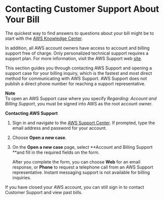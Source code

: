 # Contacting Customer Support About Your Bill<a name="billing-get-answers"></a>

The quickest way to find answers to questions about your bill might be to start with the [AWS Knowledge Center](http://aws.amazon.com/premiumsupport/knowledge-center/)\.

In addition, all AWS account owners have access to account and billing support free of charge\. Only personalized technical support requires a support plan\. For more information, visit the AWS Support web [site](https://aws.amazon.com/premiumsupport/)\.

This section guides you through contacting AWS Support and opening a support case for your billing inquiry, which is the fastest and most direct method for communicating with AWS Support\. AWS Support does not publish a direct phone number for reaching a support representative\. 

**Note**  
To open an AWS Support case where you specify *Regarding: Account and Billing Support*, you must be signed into AWS as the root account owner\. 

**Contacting AWS Support**

1. Sign in and navigate to the [AWS Support Center](http://aws.amazon.com/support)\. If prompted, type the email address and password for your account\. 

1. Choose **Open a new case**\. 

1. On the **Open a new case** page, select **Account and Billing Support **and fill in the required fields on the form\. 

   After you complete the form, you can choose **Web** for an email response, or **Phone** to request a telephone call from an AWS Support representative\. Instant messaging support is not available for billing inquiries\. 

If you have closed your AWS account, you can still sign in to contact Customer Support and view past bills\.